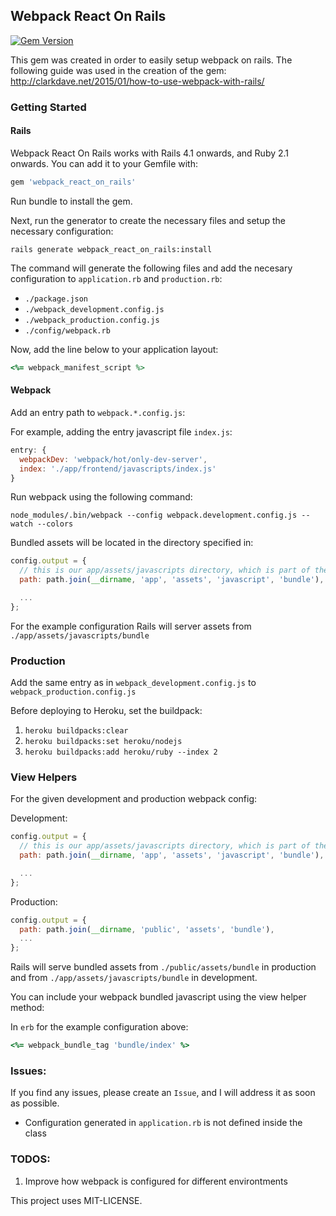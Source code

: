 ## Webpack React On Rails
[![Gem Version](https://badge.fury.io/rb/webpack_react_on_rails.svg)](https://badge.fury.io/rb/webpack_react_on_rails)

This gem was created in order to easily setup webpack on rails. The following guide was used in the creation of the gem: http://clarkdave.net/2015/01/how-to-use-webpack-with-rails/

### Getting Started

#### Rails

Webpack React On Rails works with Rails 4.1 onwards, and Ruby 2.1 onwards. You can add it to your Gemfile with:

``` ruby
gem 'webpack_react_on_rails'
```

Run bundle to install the gem.

Next, run the generator to create the necessary files and setup the necessary configuration:

`rails generate webpack_react_on_rails:install`

The command will generate the following files and add the necesary configuration to `application.rb` and `production.rb`:

- `./package.json`
- `./webpack_development.config.js`
- `./webpack_production.config.js`
- `./config/webpack.rb`

Now, add the line below to your application layout:

``` ruby
<%= webpack_manifest_script %>
```

#### Webpack

Add an entry path to `webpack.*.config.js`:

For example, adding the entry javascript file `index.js`:

``` js
entry: {
  webpackDev: 'webpack/hot/only-dev-server',
  index: './app/frontend/javascripts/index.js'
}
```

Run webpack using the following command: 

`node_modules/.bin/webpack --config webpack.development.config.js --watch --colors`

Bundled assets will be located in the directory specified in:

``` js
config.output = {
  // this is our app/assets/javascripts directory, which is part of the Sprockets pipeline
  path: path.join(__dirname, 'app', 'assets', 'javascript', 'bundle'),

  ...
};
```

For the example configuration Rails will server assets from `./app/assets/javascripts/bundle`

### Production

Add the same entry as in `webpack_development.config.js` to `webpack_production.config.js`

Before deploying to Heroku, set the buildpack:

1. `heroku buildpacks:clear`
2. `heroku buildpacks:set heroku/nodejs`
3. `heroku buildpacks:add heroku/ruby --index 2`

### View Helpers

For the given development and production webpack config:

Development:

``` js
config.output = {
  // this is our app/assets/javascripts directory, which is part of the Sprockets pipeline
  path: path.join(__dirname, 'app', 'assets', 'javascript', 'bundle'),

  ...
};
```

Production: 

``` js
config.output = {
  path: path.join(__dirname, 'public', 'assets', 'bundle'),
  ...
};
```

Rails will serve bundled assets from `./public/assets/bundle` in production and from `./app/assets/javascripts/bundle` in development.

You can include your webpack bundled javascript using the view helper method:

In `erb` for the example configuration above:

``` ruby
<%= webpack_bundle_tag 'bundle/index' %>
```

### Issues:

If you find any issues, please create an `Issue`, and I will address it as soon as possible.

- Configuration generated in `application.rb` is not defined inside the class

### TODOS:

1. Improve how webpack is configured for different environtments

This project uses MIT-LICENSE.
